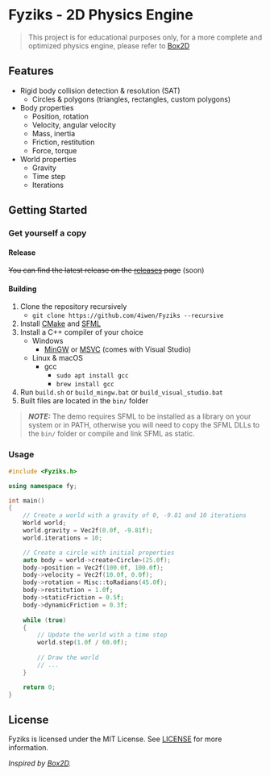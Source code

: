 # Fyziks - 2D Physics Engine

> This project is for educational purposes only, for a more complete and optimized physics engine, please refer to [Box2D](https://box2d.org/)

## Features

- Rigid body collision detection & resolution (SAT)
  - Circles & polygons (triangles, rectangles, custom polygons)
- Body properties
  - Position, rotation
  - Velocity, angular velocity
  - Mass, inertia
  - Friction, restitution
  - Force, torque
- World properties
  - Gravity
  - Time step
  - Iterations

## Getting Started

### Get yourself a copy

#### Release

~~You can find the latest release on the [releases](https://github.com/4iwen/Fyziks/releases) page~~ (soon)

#### Building

1. Clone the repository recursively
   - `git clone https://github.com/4iwen/Fyziks --recursive`
2. Install [CMake](https://cmake.org/) and [SFML](https://www.sfml-dev.org/)
3. Install a C++ compiler of your choice
   - Windows
       - [MinGW](https://mingw-w64.org/) or [MSVC](https://visualstudio.microsoft.com/downloads/) (comes with Visual Studio)
   - Linux & macOS
       - gcc
           - `sudo apt install gcc`
           - `brew install gcc`
4. Run `build.sh` or `build_mingw.bat` or `build_visual_studio.bat`
5. Built files are located in the `bin/` folder

> **_NOTE:_**  The demo requires SFML to be installed as a library on your system or in PATH,
> otherwise you will need to copy the SFML DLLs to the `bin/` folder or compile and link SFML as static.

### Usage

```cpp
#include <Fyziks.h>

using namespace fy;

int main()
{
    // Create a world with a gravity of 0, -9.81 and 10 iterations
    World world;
    world.gravity = Vec2f(0.0f, -9.81f);
    world.iterations = 10;

    // Create a circle with initial properties
    auto body = world->create<Circle>(25.0f);
    body->position = Vec2f(100.0f, 100.0f);
    body->velocity = Vec2f(10.0f, 0.0f);
    body->rotation = Misc::toRadians(45.0f);
    body->restitution = 1.0f;
    body->staticFriction = 0.5f;
    body->dynamicFriction = 0.3f;
    
    while (true)
    {
        // Update the world with a time step
        world.step(1.0f / 60.0f);
    
        // Draw the world
        // ...
    }

    return 0;
}
```

## License

Fyziks is licensed under the MIT License. See [LICENSE](LICENSE) for more information.

*Inspired by [Box2D](https://box2d.org/).*

